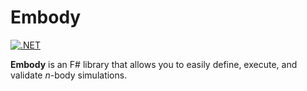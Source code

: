# Embody

[![.NET](https://github.com/marax27/Embody/actions/workflows/build-and-run.yml/badge.svg?branch=main)](https://github.com/marax27/Embody/actions/workflows/build-and-run.yml)

**Embody** is an F# library that allows you to easily define, execute, and validate $n$-body simulations.



